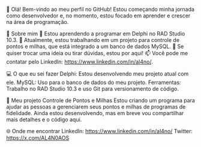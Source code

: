 👋 Olá!
Bem-vindo ao meu perfil no GitHub! Estou começando minha jornada como desenvolvedor e, no momento, estou focado em aprender e crescer na área de programação.

🚀 Sobre mim
🌱 Estou aprendendo a programar em Delphi no RAD Studio 10.3.
🔭 Atualmente, estou trabalhando em um projeto para controle de pontos e milhas, que está integrado a um banco de dados MySQL.
💬 Se quiser trocar uma ideia ou tirar dúvidas, estou por aqui!
📫 Você pode me contatar pelo LinkedIn: https://www.linkedin.com/in/al4no/.

💻 O que eu sei fazer
Delphi: Estou desenvolvendo meu projeto atual com ele.
MySQL: Uso para o banco de dados do meu projeto.
Ferramentas: Trabalho no RAD Studio 10.3 e uso Git para versionamento de código.

📌 Meu projeto
Controle de Pontos e Milhas
Estou criando um programa para ajudar as pessoas a gerenciarem seus pontos e milhas de programas de fidelidade. Ainda estou desenvolvendo, mas em breve vou compartilhar mais detalhes e o código aqui.

🌐 Onde me encontrar
LinkedIn: https://www.linkedin.com/in/al4no/
Twitter: https://x.com/AL4N0AOS
